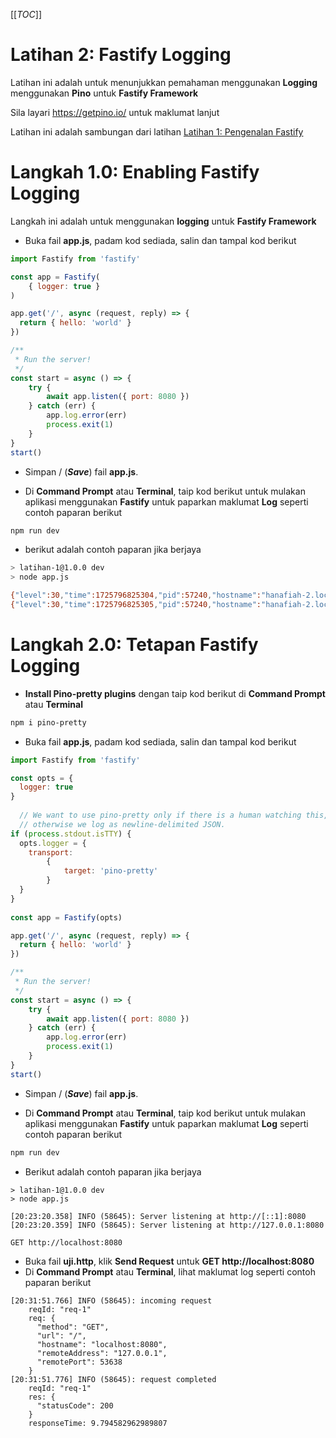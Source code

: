 [[_TOC_]]

# Latihan 2: Fastify Logging
Latihan ini adalah untuk menunjukkan pemahaman menggunakan **Logging** menggunakan **Pino** untuk **Fastify Framework**

Sila layari https://getpino.io/ untuk maklumat lanjut

Latihan ini adalah sambungan dari latihan [Latihan 1: Pengenalan Fastify](https://code.cloud-connect.asia/jdn/latihan-aplikasi-moden/-/blob/master/Latihan%201%20-%20Pengenalan%20Fastify.md)

# Langkah 1.0: Enabling Fastify Logging
Langkah ini adalah untuk menggunakan **logging** untuk **Fastify Framework**

* Buka fail **app.js**, padam kod sediada, salin dan tampal kod berikut

```javascript
import Fastify from 'fastify'

const app = Fastify(
    { logger: true }
)

app.get('/', async (request, reply) => {
  return { hello: 'world' }
})

/**
 * Run the server!
 */
const start = async () => {
    try {
        await app.listen({ port: 8080 })
    } catch (err) {
        app.log.error(err)
        process.exit(1)
    }
}
start()
```

* Simpan / (_**Save**_) fail **app.js**.

* Di **Command Prompt** atau **Terminal**, taip kod berikut untuk mulakan aplikasi menggunakan **Fastify** untuk paparkan maklumat **Log** seperti contoh paparan berikut

```bash
npm run dev
```

* berikut adalah contoh paparan jika berjaya
```bash
> latihan-1@1.0.0 dev
> node app.js

{"level":30,"time":1725796825304,"pid":57240,"hostname":"hanafiah-2.local","msg":"Server listening at http://[::1]:8080"}
{"level":30,"time":1725796825305,"pid":57240,"hostname":"hanafiah-2.local","msg":"Server listening at http://127.0.0.1:8080"}
```

# Langkah 2.0: Tetapan Fastify Logging

* **Install Pino-pretty plugins** dengan taip kod berikut di **Command Prompt** atau **Terminal**

```bash
npm i pino-pretty
```

* Buka fail **app.js**, padam kod sediada, salin dan tampal kod berikut

```javascript
import Fastify from 'fastify'

const opts = {
  logger: true
}
  
  // We want to use pino-pretty only if there is a human watching this,
  // otherwise we log as newline-delimited JSON.
if (process.stdout.isTTY) {
  opts.logger = { 
    transport: 
        { 
            target: 'pino-pretty' 
        } 
  }
}
  
const app = Fastify(opts)

app.get('/', async (request, reply) => {
  return { hello: 'world' }
})

/**
 * Run the server!
 */
const start = async () => {
    try {
        await app.listen({ port: 8080 })
    } catch (err) {
        app.log.error(err)
        process.exit(1)
    }
}
start()
```

* Simpan / (_**Save**_) fail **app.js**.

* Di **Command Prompt** atau **Terminal**, taip kod berikut untuk mulakan aplikasi menggunakan **Fastify** untuk paparkan maklumat **Log** seperti contoh paparan berikut

```bash
npm run dev
```

* Berikut adalah contoh paparan jika berjaya

```
> latihan-1@1.0.0 dev
> node app.js

[20:23:20.358] INFO (58645): Server listening at http://[::1]:8080
[20:23:20.359] INFO (58645): Server listening at http://127.0.0.1:8080
```

```
GET http://localhost:8080
```

* Buka fail **uji.http**, klik **Send Request** untuk **GET http://localhost:8080**
* Di **Command Prompt** atau **Terminal**, lihat maklumat log seperti contoh paparan berikut

```
[20:31:51.766] INFO (58645): incoming request
    reqId: "req-1"
    req: {
      "method": "GET",
      "url": "/",
      "hostname": "localhost:8080",
      "remoteAddress": "127.0.0.1",
      "remotePort": 53638
    }
[20:31:51.776] INFO (58645): request completed
    reqId: "req-1"
    res: {
      "statusCode": 200
    }
    responseTime: 9.794582962989807
```
